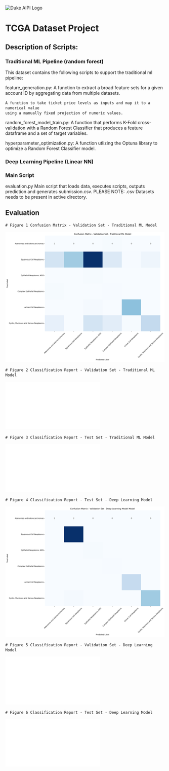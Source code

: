 ![Duke AIPI Logo](https://storage.googleapis.com/aipi_datasets/Duke-AIPI-Logo.png)

# TCGA Dataset Project

## Description of Scripts:

### Traditional ML Pipeline (random forest)

This dataset contains the following scripts to support the traditional ml pipeline:

feature_generation.py: 
    A function to extract a broad feature sets for a given account ID 
    by aggregating data from multiple datasets.
    
    A function to take ticket price levels as inputs and map it to a numerical value
    using a manually fixed projection of numeric values. 

random_forest_model_train.py:
    A function that performs K-Fold cross-validation with a Random Forest Classifier
    that produces a feature dataframe and a set of target variables. 
   
hyperparameter_optimization.py:
    A function utlizing the Optuna library to optimize a Random Forest Classifier model.

### Deep Learning Pipeline (Linear NN)

### Main Script

evaluation.py
    Main script that loads data, executes scripts, outputs prediction and generates submission.csv.
    PLEASE NOTE: .csv Datasets needs to be present in active directory. 

## Evaluation

    # Figure 1 Confusion Matrix - Validation Set - Traditional ML Model
![Figure 1](Analysis/confusion_matrix_validation_ml.png)

    # Figure 2 Classification Report - Validation Set - Traditional ML Model
![Figure 2](Analysis/classification_report_val_ml.txt)

    # Figure 3 Classification Report - Test Set - Traditional ML Model
![Figure 3](Analysis/classification_report_test_ml.txt)

    # Figure 4 Classification Report - Test Set - Deep Learning Model
![Figure 4](Analysis/confusion_matrix_validation_deep_learning.png)

    # Figure 5 Classification Report - Validation Set - Deep Learning Model
![Figure 5](Analysis/classification_report_val_deep_learning.txt)

    # Figure 6 Classification Report - Test Set - Deep Learning Model
![Figure 6](Analysis/classification_report_test_deep_learning.txt)